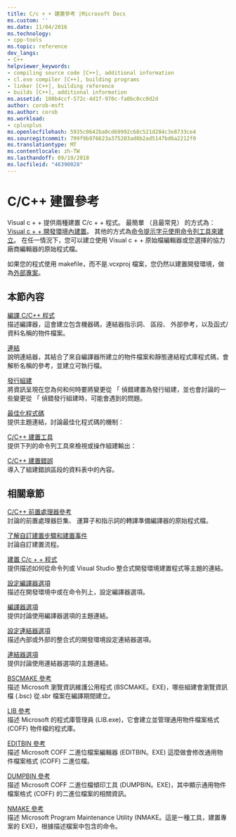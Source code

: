 ```yaml
---
title: C/c + + 建置參考 |Microsoft Docs
ms.custom: ''
ms.date: 11/04/2016
ms.technology:
- cpp-tools
ms.topic: reference
dev_langs:
- C++
helpviewer_keywords:
- compiling source code [C++], additional information
- cl.exe compiler [C++], building programs
- linker [C++], building reference
- builds [C++], additional information
ms.assetid: 100b4ccf-572c-4d1f-970c-fa0bc0cc0d2d
author: corob-msft
ms.author: corob
ms.workload:
- cplusplus
ms.openlocfilehash: 5935c0642ba0cd69992c68c521d284c3e8733ce4
ms.sourcegitcommit: 799f9b976623a375203ad8b2ad5147bd6a2212f0
ms.translationtype: MT
ms.contentlocale: zh-TW
ms.lasthandoff: 09/19/2018
ms.locfileid: "46390028"
---
```

# <a name="cc-building-reference"></a>C/C++ 建置參考

Visual c + + 提供兩種建置 C/c + + 程式。 最簡單 （且最常見） 的方式為： [Visual c + + 開發環境內建置](../../ide/building-cpp-projects-in-visual-studio.md)。 其他的方式為[命令提示字元使用命令列工具來建立](../../build/building-on-the-command-line.md)。 在任一情況下，您可以建立使用 Visual c + + 原始檔編輯器或您選擇的協力廠商編輯器的原始程式檔。

如果您的程式使用 makefile，而不是.vcxproj 檔案，您仍然以建置開發環境，做為[外部專案](../../ide/building-external-projects.md)。

## <a name="in-this-section"></a>本節內容

[編譯 C/C++ 程式](../../build/reference/compiling-a-c-cpp-program.md)<br/>
描述編譯器，這會建立包含機器碼，連結器指示詞、 區段、 外部參考，以及函式/資料名稱的物件檔案。

[連結](../../build/reference/linking.md)<br/>
說明連結器，其結合了來自編譯器所建立的物件檔案和靜態連結程式庫程式碼，會解析名稱的參考，並建立可執行檔。

[發行組建](../../build/reference/release-builds.md)<br/>
將資訊呈現在您為何和何時要將變更從 「 偵錯建置為發行組建，並也會討論的一些變更從 「 偵錯發行組建時，可能會遇到的問題。

[最佳化程式碼](../../build/reference/optimizing-your-code.md)<br/>
提供主題連結，討論最佳化程式碼的機制：

[C/C++ 建置工具](../../build/reference/c-cpp-build-tools.md)<br/>
提供下列的命令列工具來檢視或操作組建輸出：

[C/C++ 建置錯誤](../../error-messages/compiler-errors-1/c-cpp-build-errors.md)<br/>
導入了組建錯誤區段的資料表中的內容。

## <a name="related-sections"></a>相關章節

[C/C++ 前置處理器參考](../../preprocessor/c-cpp-preprocessor-reference.md)<br/>
討論的前置處理器巨集、 運算子和指示詞的轉譯準備編譯器的原始程式檔。

[了解自訂建置步驟和建置事件](../../ide/understanding-custom-build-steps-and-build-events.md)<br/>
討論自訂建置流程。

[建置 C/c + + 程式](../../build/building-c-cpp-programs.md)<br/>
提供描述如何從命令列或 Visual Studio 整合式開發環境建置程式等主題的連結。

[設定編譯器選項](../../build/reference/setting-compiler-options.md)<br/>
描述在開發環境中或在命令列上，設定編譯器選項。

[編譯器選項](../../build/reference/compiler-options.md)<br/>
提供討論使用編譯器選項的主題連結。

[設定連結器選項](../../build/reference/setting-linker-options.md)<br/>
描述內部或外部的整合式的開發環境設定連結器選項。

[連結器選項](../../build/reference/linker-options.md)<br/>
提供討論使用連結器選項的主題連結。

[BSCMAKE 參考](../../build/reference/bscmake-reference.md)<br/>
描述 Microsoft 瀏覽資訊維護公用程式 (BSCMAKE。EXE)，哪些組建會瀏覽資訊檔 (.bsc) 從.sbr 檔案在編譯期間建立。

[LIB 參考](../../build/reference/lib-reference.md)<br/>
描述 Microsoft 的程式庫管理員 (LIB.exe)，它會建立並管理通用物件檔案格式 (COFF) 物件檔的程式庫。

[EDITBIN 參考](../../build/reference/editbin-reference.md)<br/>
描述 Microsoft COFF 二進位檔案編輯器 (EDITBIN。EXE) 這麼做會修改通用物件檔案格式 (COFF) 二進位檔。

[DUMPBIN 參考](../../build/reference/dumpbin-reference.md)<br/>
描述 Microsoft COFF 二進位檔傾印工具 (DUMPBIN。EXE)，其中顯示通用物件檔案格式 (COFF) 的二進位檔案的相關資訊。

[NMAKE 參考](../../build/nmake-reference.md)<br/>
描述 Microsoft Program Maintenance Utility (NMAKE。這是一種工具，建置專案的 EXE)，根據描述檔案中包含的命令。